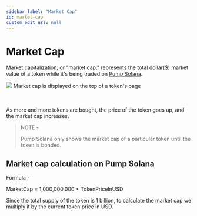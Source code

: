 ```yaml
---
sidebar_label: "Market Cap"
id: market-cap
custom_edit_url: null
---
```


# Market Cap

Market capitalization, or "market cap," represents the total dollar($) market value of a token while it's being traded on [Pump Solana](https://solana-launchpad-opal.vercel.app/).

<div className="flex flex-col items-center">
    <img src="/img/market-cap.png"/>
    <span className="font-bold text-[rgb(192,192,192)]">Market cap is displayed on the top of a token's page</span>
</div>
<br></br>

As more and more tokens are bought, the price of the token goes up, and the market cap increases.

> NOTE -
>
> Pump Solana only shows the market cap of a particular token until the token is bonded.

## Market cap calculation on Pump Solana

Formula -

<div className="h-full w-full cursor-pointer rounded-[.25rem] flex items-center justify-center text-2xl italic font-bold font-sans text-[#FF70D9]">
  MarketCap = 1,000,000,000 × TokenPriceInUSD
</div>

Since the total supply of the token is 1 billion, to calculate the market cap we multiply it by the current token price in USD.
